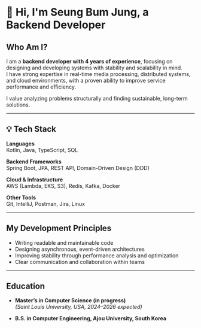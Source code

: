 # 👋 Hi, I'm Seung Bum Jung, a Backend Developer

## Who Am I?

I am a **backend developer with 4 years of experience**, focusing on designing and developing systems with stability and scalability in mind.  
I have strong expertise in real-time media processing, distributed systems, and cloud environments, with a proven ability to improve service performance and efficiency.

I value analyzing problems structurally and finding sustainable, long-term solutions.

---

## 💡 Tech Stack

**Languages**  
Kotlin, Java, TypeScript, SQL

**Backend Frameworks**  
Spring Boot, JPA, REST API, Domain-Driven Design (DDD)

**Cloud & Infrastructure**  
AWS (Lambda, EKS, S3), Redis, Kafka, Docker

**Other Tools**  
Git, IntelliJ, Postman, Jira, Linux

---

## My Development Principles

- Writing readable and maintainable code
- Designing asynchronous, event-driven architectures
- Improving stability through performance analysis and optimization
- Clear communication and collaboration within teams

---

## Education

- **Master’s in Computer Science (in progress)**  
  *(Saint Louis University, USA, 2024–2026 expected)*

- **B.S. in Computer Engineering, Ajou University, South Korea**